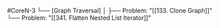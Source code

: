 #CoreN-3
└── [Graph Traversal]
    │
    ├── Problem: "[[133. Clone Graph]]"
    └── Problem: "[[341. Flatten Nested List Iterator]]"